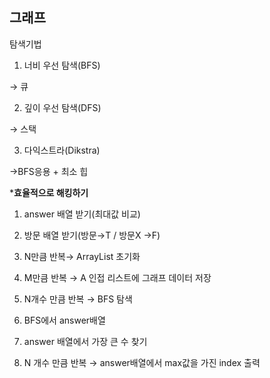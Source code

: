 ## 그래프

탐색기법

1) 너비 우선 탐색(BFS)

→ 큐

2) 깊이 우선 탐색(DFS)

→ 스택

3) 다익스트라(Dikstra)

→BFS응용 + 최소 힙

***효율적으로 해킹하기**

1) answer 배열 받기(최대값 비교)

2) 방문 배열 받기(방문→T / 방문X →F)

3) N만큼 반복→ ArrayList 초기화

4) M만큼 반복 → A 인접 리스트에 그래프 데이터 저장

5) N개수 만큼 반복 → BFS 탐색

6) BFS에서 answer배열  

7) answer 배열에서 가장 큰 수 찾기

8) N 개수 만큼 반복 → answer배열에서 max값을 가진 index 출력
